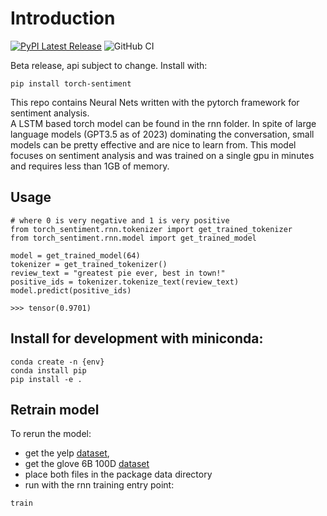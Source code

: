 # Introduction

[![PyPI Latest Release](https://img.shields.io/pypi/v/torch-sentiment.svg)](https://pypi.org/project/torch-sentiment/)
![GitHub CI](https://github.com/eddiepyang/torch-sentiment/actions/workflows/ci.yaml/badge.svg)
  
Beta release, api subject to change. Install with:  

```
pip install torch-sentiment
```  
  
This repo contains Neural Nets written with the pytorch framework for sentiment analysis.  
A LSTM based torch model can be found in the rnn folder. In spite of large language models (GPT3.5 as of 2023) 
dominating the conversation, small models can be pretty effective and are nice to learn from. This model focuses on sentiment analysis and was trained on 
a single gpu in minutes and requires less than 1GB of memory.

  
## Usage
```
# where 0 is very negative and 1 is very positive
from torch_sentiment.rnn.tokenizer import get_trained_tokenizer
from torch_sentiment.rnn.model import get_trained_model

model = get_trained_model(64)
tokenizer = get_trained_tokenizer()
review_text = "greatest pie ever, best in town!"
positive_ids = tokenizer.tokenize_text(review_text)
model.predict(positive_ids)
  
>>> tensor(0.9701)
```

## Install for development with miniconda:  
```
conda create -n {env}  
conda install pip  
pip install -e .  
```

## Retrain model
To rerun the model:
* get the yelp [dataset](https://www.yelp.com/dataset), 
* get the glove 6B 100D [dataset](https://nlp.stanford.edu/projects/glove/)
* place both files in the package data directory 
* run with the rnn training entry point:

```
train
```

